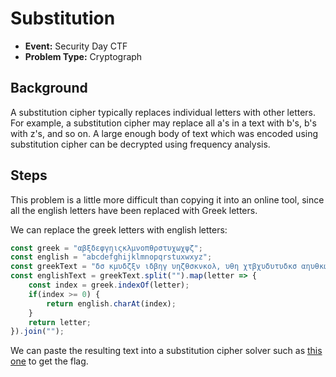 # Substitution
* **Event:** Security Day CTF
* **Problem Type:** Cryptograph

## Background
A substitution cipher typically replaces individual letters with other letters. For example, a substitution cipher may replace all a's in a text with b's, b's with z's, and so on. A large enough body of text which was encoded using substitution cipher can be decrypted using frequency analysis. 

## Steps
This problem is a little more difficult than copying it into an online tool, since all the english letters have been replaced with Greek letters. 

We can replace the greek letters with english letters:
```javascript
const greek = "αβξδεφγηιςκλμνοπθρστυχωχψζ";
const english = "abcdefghijklmnopqrstuxwxyz";
const greekText = "δσ κμυδζξν ιδβηγ υηζθσκνκολ, υθη χτβχυδυτυδκσ αηυθκω δχ ξ αηυθκω κι αηξχτγδσο υθη υγξσχαδχχδκσ νκχχ κι ξ ιδβηγ. δυ ζκσχδχυχ κι: τχδσο ξ χυξβνη κμυδζξν χκτγζη, ξυ υθη ρξπηνησουθ κι δσυηγηχυ, υκ ωγδπη ξ ακωη χζγξαβνηγ, υθη κτυμτυ κι ρθδζθ κπηγιδννχ (ωγδπηχ) ξ κση υκ υρκ αηυηγ νκσο γηιηγησζη ιδβηγ θξπδσο μθλχδζξν ξσω κμυδζξν ζθξγξζυηγδχυδζχ αξυζθδσο υθκχη κι υθη ιδβηγ τσωηγ υηχυ, αηξχτγδσο υθη μκρηγ νηπην ξυ υθη κτυμτυ κι υθη γηιηγησζη ιδβηγ, γημηξυδσο υθη μγκζηωτγη, χτβχυδυτυδσο υθη ιδβηγ τσωηγ υηχυ ικγ υθη γηιηγησζη ιδβηγ, ξσω χτβυγξζυδσο υθη μκρηγ νηπην κβυξδσηω ξυ υθη κτυμτυ κι υθη ιδβηγ τσωηγ υηχυ ιγκα υθη μκρηγ νηπην κβυξδσηω ξυ υθη κτυμτυ κι υθη γηιηγησζη ιδβηγ, υκ οηυ υθη υγξσχαδχχδκσ νκχχ κι υθη ιδβηγ τσωηγ υηχυ. υθη χτβχυδυτυδκσ αηυθκω θξχ ζηγυξδσ χθκγυζκαδσοχ ρδυθ γηοξγω υκ δυχ ξζζτγξζλ, βτυ δυχ χδαμνδζδυλ αξεηχ δυ ξ μκμτνξγ ιδηνω υηχυ αηυθκω. δυ δχ ζκσχηγπξυδπη, δσ υθξυ δι δυ ρηγη τχηω υκ αηξχτγη υθη δσωδπδωτξν νκχχηχ κι χηπηγξν νκσο ιδβηγχ, ξσω υθη νκσο ιδβηγχ ρηγη ζκσζξυησξυηω, υθη υκυξν νκχχ κβυξδσηω (ηψζντωδσο χμνδζη νκχχηχ) ρκτνω βη ηψμηζυηω υκ βη νκρηγ υθξσ υθη χτα κι υθη δσωδπδωτξν ιδβηγ νκχχηχ. τυινξο{χτβ_ζδμθηγχ_ξγη_κπηγγξυηω_ζθξσοη_αλ_αδσω}";
const englishText = greekText.split("").map(letter => {
	const index = greek.indexOf(letter);
	if(index >= 0) {
		return english.charAt(index);
	}
	return letter;
}).join("");
```
We can paste the resulting text into a substitution cipher solver such as [this one](https://www.guballa.de/substitution-solver) to get the flag. 